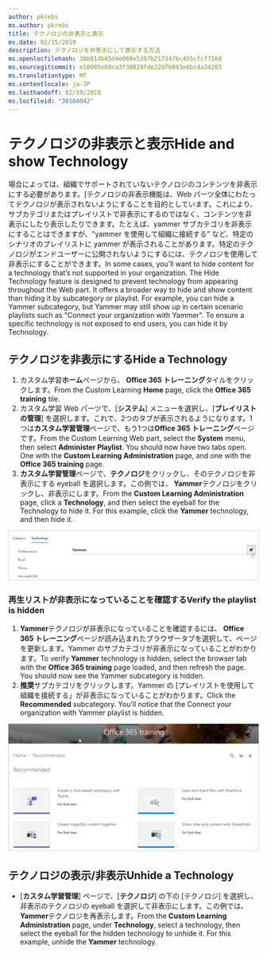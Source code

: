 ```yaml
---
author: pkrebs
ms.author: pkrebs
title: テクノロジの非表示と表示
ms.date: 02/15/2019
description: テクノロジを非表示にして表示する方法
ms.openlocfilehash: 38b814b85d4e060e5387b2173476c455cfcf7160
ms.sourcegitcommit: e10085e60ca3f38029fde229fb093e6bc4a34203
ms.translationtype: MT
ms.contentlocale: ja-JP
ms.lasthandoff: 02/19/2019
ms.locfileid: "30104042"
---
```

# <a name="hide-and-show-technology"></a><span data-ttu-id="77a50-103">テクノロジの非表示と表示</span><span class="sxs-lookup"><span data-stu-id="77a50-103">Hide and show Technology</span></span>

<span data-ttu-id="77a50-p101">場合によっては、組織でサポートされていないテクノロジのコンテンツを非表示にする必要があります。[テクノロジの非表示機能は、Web パーツ全体にわたってテクノロジが表示されないようにすることを目的としています。これにより、サブカテゴリまたはプレイリストで非表示にするのではなく、コンテンツを非表示にしたり表示したりできます。たとえば、yammer サブカテゴリを非表示にすることはできますが、"yammer を使用して組織に接続する" など、特定のシナリオのプレイリストに yammer が表示されることがあります。特定のテクノロジがエンドユーザーに公開されないようにするには、テクノロジを使用して非表示にすることができます。</span><span class="sxs-lookup"><span data-stu-id="77a50-p101">In some cases, you’ll want to hide content for a technology that’s not supported in your organization. The Hide Technology feature is designed to prevent technology from appearing throughout the Web part. It offers a broader way to hide and show content than hiding it by subcategory or playlist. For example, you can hide a Yammer subcategory, but Yammer may still show up in certain scenario playlists such as "Connect your organization with Yammer". To ensure a specific technology is not exposed to end users, you can hide it by Technology.</span></span> 

## <a name="hide-a-technology"></a><span data-ttu-id="77a50-109">テクノロジを非表示にする</span><span class="sxs-lookup"><span data-stu-id="77a50-109">Hide a Technology</span></span>

1. <span data-ttu-id="77a50-110">カスタム学習**ホーム**ページから、 **Office 365 トレーニング**タイルをクリックします。</span><span class="sxs-lookup"><span data-stu-id="77a50-110">From the Custom Learning **Home** page, click the **Office 365 training** tile.</span></span>
2. <span data-ttu-id="77a50-p102">カスタム学習 Web パーツで、[**システム**] メニューを選択し、[**プレイリストの管理**] を選択します。これで、2つのタブが表示されるようになります。1つは**カスタム学習管理**ページで、もう1つは**Office 365 トレーニング**ページです。</span><span class="sxs-lookup"><span data-stu-id="77a50-p102">From the Custom Learning Web part, select the **System** menu, then select **Administer Playlist**. You should now have two tabs open. One with the **Custom Learning Administration** page, and one with the **Office 365 training** page.</span></span> 
3. <span data-ttu-id="77a50-p103">**カスタム学習管理**ページで、**テクノロジ**をクリックし、そのテクノロジを非表示にする eyeball を選択します。この例では、 **Yammer**テクノロジをクリックし、非表示にします。</span><span class="sxs-lookup"><span data-stu-id="77a50-p103">From the **Custom Learning Administration** page, click a **Technology**, and then select the eyeball for the Technology to hide it. For this example, click the **Yammer** technology, and then hide it.</span></span>  

![cg-hidetech](media/cg-hidetech.png)

### <a name="verify-the-playlist-is-hidden"></a><span data-ttu-id="77a50-117">再生リストが非表示になっていることを確認する</span><span class="sxs-lookup"><span data-stu-id="77a50-117">Verify the playlist is hidden</span></span>
1. <span data-ttu-id="77a50-p104">**Yammer**テクノロジが非表示になっていることを確認するには、 **Office 365 トレーニング**ページが読み込まれたブラウザータブを選択して、ページを更新します。Yammer のサブカテゴリが非表示になっていることがわかります。</span><span class="sxs-lookup"><span data-stu-id="77a50-p104">To verify **Yammer** technology is hidden, select the browser tab with the **Office 365 training** page loaded, and then refresh the page. You should now see the Yammer subcategory is hidden.</span></span> 
2. <span data-ttu-id="77a50-p105">**推奨**サブカテゴリをクリックします。Yammer の [プレイリストを使用して組織を接続する」が非表示になっていることがわかります。</span><span class="sxs-lookup"><span data-stu-id="77a50-p105">Click the **Recommended** subcategory. You'll notice that the Connect your organization with Yammer playlist is hidden.</span></span> 

![cg-hidetechrefresh](media/cg-hidetechrefresh.png)

## <a name="unhide-a-technology"></a><span data-ttu-id="77a50-123">テクノロジの表示/非表示</span><span class="sxs-lookup"><span data-stu-id="77a50-123">Unhide a Technology</span></span>

- <span data-ttu-id="77a50-p106">[**カスタム学習管理**] ページで、[**テクノロジ**] の下の [テクノロジ] を選択し、非表示のテクノロジの eyeball を選択して非表示にします。この例では、 **Yammer**テクノロジを再表示します。</span><span class="sxs-lookup"><span data-stu-id="77a50-p106">From the **Custom Learning Administration** page, under **Technology**, select a technology, then select the eyeball for the hidden technology to unhide it. For this example, unhide the **Yammer** technology.</span></span> 